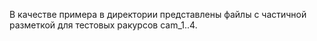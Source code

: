 В качестве примера в директории представлены файлы с частичной разметкой для тестовых ракурсов cam_1..4.
